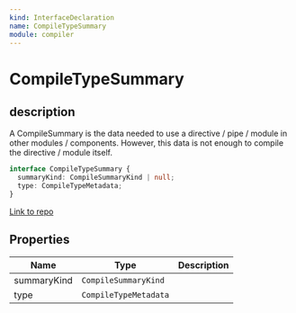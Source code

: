 ```yaml
---
kind: InterfaceDeclaration
name: CompileTypeSummary
module: compiler
---
```


# CompileTypeSummary

## description

A CompileSummary is the data needed to use a directive / pipe / module
in other modules / components. However, this data is not enough to compile
the directive / module itself.

```ts
interface CompileTypeSummary {
  summaryKind: CompileSummaryKind | null;
  type: CompileTypeMetadata;
}
```

[Link to repo](https://github.com/timdeschryver/angular/blob/master/packages/compiler/src/compile_metadata.ts#L95-L98)

## Properties

| Name        | Type                  | Description |
| ----------- | --------------------- | ----------- |
| summaryKind | `CompileSummaryKind`  |             |
| type        | `CompileTypeMetadata` |             |
